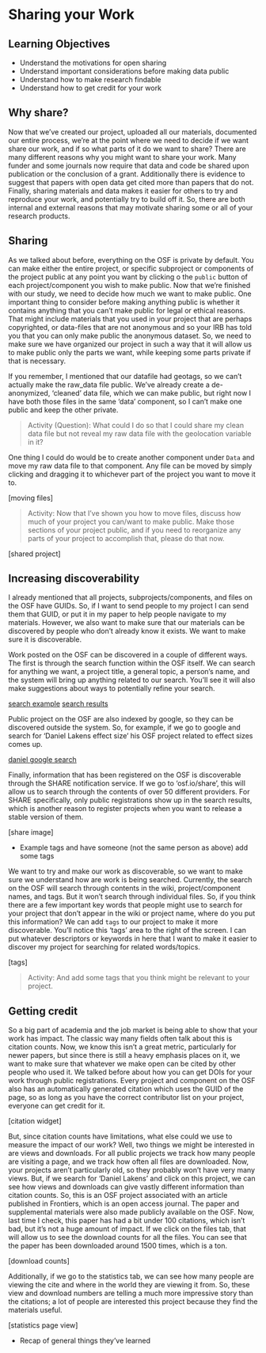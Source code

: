 # Sharing your Work


## Learning Objectives
* Understand the motivations for open sharing
* Understand important considerations before making data public
* Understand how to make research findable	
* Understand how to get credit for your work


## Why share?

Now that we’ve created our project, uploaded all our materials, documented our entire process, we’re at the point where we need to decide if we want share our work, and if so what parts of it do we want to share? There are many different reasons why you might want to share your work. Many funder and some journals now require that data and code be shared upon publication or the conclusion of a grant. Additionally there is evidence to suggest that papers with open data get cited more than papers that do not. Finally, sharing materials and data makes it easier for others to try and reproduce your work, and potentially try to build off it. So, there are both internal and external reasons that may motivate sharing some or all of your research products. 

## Sharing

As we talked about before, everything on the OSF is private by default. You can make either the entire project, or specific subproject or components of the project public at any point you want by clicking o the `public` button of each project/component you wish to make public. Now that we’re finished with our study, we need to decide how much we want to make public. One important thing to consider before making anything public is whether it contains anything that you can’t make public for legal or ethical reasons. That might include materials that you used in your project that are perhaps copyrighted, or data-files that are not anonymous and so your IRB has told you that you can only make public the anonymous dataset. So, we need to make sure we have organized our project in such a way that it will allow us to make public only the parts we want, while keeping some parts private if that is necessary. 

If you remember, I mentioned that our datafile had geotags, so we can’t actually make the raw_data file public. We’ve already create a de-anonymized, ‘cleaned’ data file, which we can make public, but right now I have both those files in the same ‘data’ component, so I can’t make one public and keep the other private.

> Activity (Question): What could I do so that I could share my clean data file but not reveal my raw data file with the geolocation variable in it?

One thing I could do would be to create another component under `Data` and move my raw data file to that component. Any file can be moved by simply clicking and dragging it to whichever part of the project you want to move it to. 

[moving files]

> Activity: Now that I’ve shown you how to move files, discuss how much of your project you can/want to make public. Make those sections of your project public, and if you need to reorganize any parts of your project to accomplish that, please do that now.

[shared project]

## Increasing discoverability
 
I already mentioned that all projects, subprojects/components, and files on the OSF have GUIDs. So, if I want to send people to my project I can send them that GUID, or put it in my paper to help people navigate to my materials. However, we also want to make sure that our materials can be discovered by people who don’t already know it exists. We want to make sure it is discoverable.

Work posted on the OSF can be discovered in a couple of different ways. The first is through the search function within the OSF itself. We can search for anything we want, a project title, a general topic, a person’s name, and the system will bring up anything related to our search. You’ll see it will also make suggestions about ways to potentially refine your search. 

[search example](Sharing_figs/osf_search.png)
[search results](Sharing_figs/search_results.png)

Public project on the OSF are also indexed by google, so they can be discovered outside the system. So, for example, if we go to google and search for ‘Daniel Lakens effect size’ his OSF project related to effect sizes comes up. 

[daniel google search](Sharing_figs/lakens_google.png)

Finally, information that has been registered on the OSF is discoverable through the SHARE notification service. If we go to ‘osf.io/share’, this will allow us to search through the contents of over 50 different providers. For SHARE specifically, only public registrations show up in the search results, which is another reason to register projects when you want to release a stable version of them.

[share image]

* Example tags and have someone (not the same person as above) add some tags

We want to try and make our work as discoverable, so we want to make sure we understand how are work is being searched. Currently, the search on the OSF will search through contents in the wiki, project/component names, and tags. But it won’t search through individual files. So, if you think there are a few important key words that people might use to search for your project that don’t appear in the wiki or project name, where do you put this information? We can add `tags` to our project to make it more discoverable. You’ll notice this ‘tags’ area to the right of the screen. I can put whatever descriptors or keywords in here that I want to make it easier to discover my project for searching for related words/topics. 

[tags]


> Activity: And add some tags that you think might be relevant to your project.


## Getting credit

So a big part of academia and the job market is being able to show that your work has impact. The classic way many fields often talk about this is citation counts. Now, we know this isn’t a great metric, particularly for newer papers, but since there is still a heavy emphasis places on it, we want to make sure that whatever we make open can be cited by other people who used it. We talked before about how you can get DOIs for your work through public registrations. Every project and component on the OSF also has an automatically generated citation which uses the GUID of the page, so as long as you have the correct contributor list on your project, everyone can get credit for it.

[citation widget]

But, since citation counts have limitations, what else could we use to measure the impact of our work? Well, two things we might be interested in are views and downloads. For all public projects we track how many people are visiting a page, and we track how often all files are downloaded. Now, your projects aren’t particularly old, so they probably won’t have very many views. But, if we search for ‘Daniel Lakens’ and click on this project, we can see how views and downloads can give vastly different information than citation counts. So, this is an OSF project associated with an article published in Frontiers, which is an open access journal. The paper and supplemental materials were also made publicly available on the OSF. Now, last time I check, this paper has had a bit under 100 citations, which isn’t bad, but it’s not a huge amount of impact. If we click on the files tab, that will allow us to see the download counts for all the files. You can see that the paper has been downloaded around 1500 times, which is a ton. 

[download counts]

Additionally, if we go to the statistics tab, we can see how many people are viewing the cite and where in the world they are viewing it from. So, these view and download numbers are telling a much more impressive story than the citations; a lot of people are interested this project because they find the materials useful.

[statistics page view]

* Recap of general things they’ve learned
